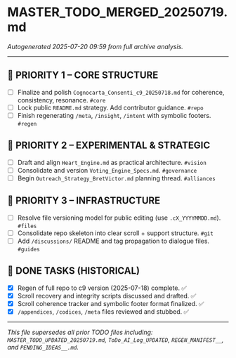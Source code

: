 # MASTER_TODO_MERGED_20250719.md
_Autogenerated 2025-07-20 09:59 from full archive analysis._

---

## 🧭 PRIORITY 1 – CORE STRUCTURE

- [ ] Finalize and polish `Cognocarta_Consenti_c9_20250718.md` for coherence, consistency, resonance. `#core`
- [ ] Lock public `README.md` strategy. Add contributor guidance. `#repo`
- [ ] Finish regenerating `/meta`, `/insight`, `/intent` with symbolic footers. `#regen`

## 🧪 PRIORITY 2 – EXPERIMENTAL & STRATEGIC

- [ ] Draft and align `Heart_Engine.md` as practical architecture. `#vision`
- [ ] Consolidate and version `Voting_Engine_Specs.md`. `#governance`
- [ ] Begin `Outreach_Strategy_BretVictor.md` planning thread. `#alliances`

## 🧰 PRIORITY 3 – INFRASTRUCTURE

- [ ] Resolve file versioning model for public editing (use `.cX_YYYYMMDD.md`). `#files`
- [ ] Consolidate repo skeleton into clear scroll + support structure. `#git`
- [ ] Add `/discussions/` README and tag propagation to dialogue files. `#guides`

## 🌱 DONE TASKS (HISTORICAL)

- [x] Regen of full repo to c9 version (2025-07-18) complete. ✅
- [x] Scroll recovery and integrity scripts discussed and drafted. ✅
- [x] Scroll coherence tracker and symbolic footer format finalized. ✅
- [x] `/appendices`, `/codices`, `/meta` files reviewed and stubbed. ✅

---

_This file supersedes all prior TODO files including: `MASTER_TODO_UPDATED_20250719.md`, `ToDo_AI_Log_UPDATED`, `REGEN_MANIFEST__`, and `PENDING_IDEAS__.md`._